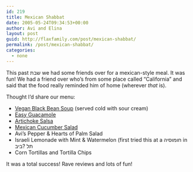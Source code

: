 ```yaml
---
id: 219
title: Mexican Shabbat
date: 2005-05-24T09:34:53+00:00
author: Avi and Elina
layout: post
guid: http://flaxfamily.com/post/mexican-shabbat/
permalink: /post/mexican-shabbat/
categories:
  - none
---
```

This past שבת we had some friends over for a mexican-style meal. It was fun! We had a friend over who&#8217;s from some place called &#8220;California&#8221; and said that the food really reminded him of home (wherever _that_ is).

Thought I&#8217;d share our menu:

  * [Vegan Black Bean Soup](http://vegetarian.allrecipes.com/az/VgnBlckBnSp.asp?tsrc=ef) (served cold with sour cream)
  * [Easy Guacamole](http://vegetarian.allrecipes.com/az/EasyGuacamole.asp?tsrc=ef)
  * [Artichoke Salsa](http://appetizer.allrecipes.com/az/rtichkSls.asp?tsrc=ef)
  * [Mexican Cucumber Salad](http://salad.allrecipes.com/az/MxicnCcmbrSld.asp?tsrc=ef)
  * Avi&#8217;s Pepper & Hearts of Palm Salad
  * Israeli Lemonade with Mint & Watermelon (first tried this at a חומוסיה in תל ?ביב
  * Corn Tortillas and Tortilla Chips

It was a total success! Rave reviews and lots of fun!